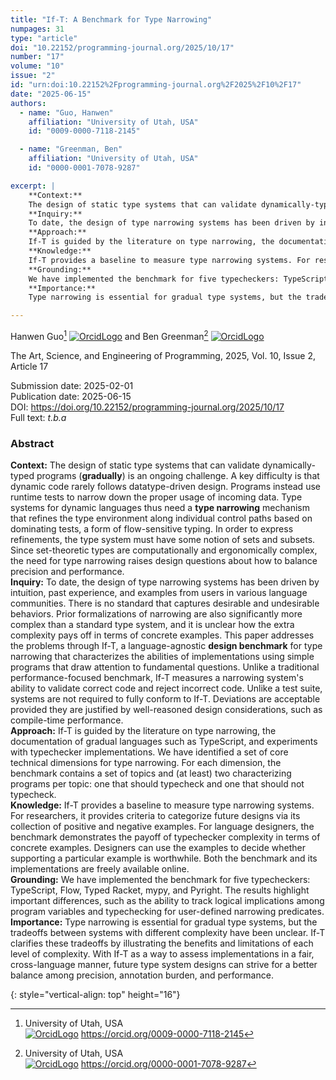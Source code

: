 ```yaml
---
title: "If-T: A Benchmark for Type Narrowing"
numpages: 31
type: "article"
doi: "10.22152/programming-journal.org/2025/10/17"
number: "17"
volume: "10"
issue: "2"
id: "urn:doi:10.22152%2Fprogramming-journal.org%2F2025%2F10%2F17"
date: "2025-06-15"
authors: 
  - name: "Guo, Hanwen"
    affiliation: "University of Utah, USA"
    id: "0009-0000-7118-2145"

  - name: "Greenman, Ben"
    affiliation: "University of Utah, USA"
    id: "0000-0001-7078-9287"

excerpt: |
    **Context:**
    The design of static type systems that can validate dynamically-typed programs (**gradually**) is an ongoing challenge. A key difficulty is that dynamic code rarely follows datatype-driven design. Programs instead use runtime tests to narrow down the proper usage of incoming data. Type systems for dynamic languages thus need a **type narrowing** mechanism that refines the type environment along individual control paths based on dominating tests, a form of flow-sensitive typing. In order to express refinements, the type system must have some notion of sets and subsets. Since set-theoretic types are computationally and ergonomically complex, the need for type narrowing raises design questions about how to balance precision and performance.  
    **Inquiry:**
    To date, the design of type narrowing systems has been driven by intuition, past experience, and examples from users in various language communities. There is no standard that captures desirable and undesirable behaviors. Prior formalizations of narrowing are also significantly more complex than a standard type system, and it is unclear how the extra complexity pays off in terms of concrete examples. This paper addresses the problems through If-T, a language-agnostic **design benchmark** for type narrowing that characterizes the abilities of implementations using simple programs that draw attention to fundamental questions. Unlike a traditional performance-focused benchmark, If-T measures a narrowing system's ability to validate correct code and reject incorrect code. Unlike a test suite, systems are not required to fully conform to If-T. Deviations are acceptable provided they are justified by well-reasoned design considerations, such as compile-time performance.  
    **Approach:**
    If-T is guided by the literature on type narrowing, the documentation of gradual languages such as TypeScript, and experiments with typechecker implementations. We have identified a set of core technical dimensions for type narrowing. For each dimension, the benchmark contains a set of topics and (at least) two characterizing programs per topic: one that should typecheck and one that should not typecheck.  
    **Knowledge:**
    If-T provides a baseline to measure type narrowing systems. For researchers, it provides criteria to categorize future designs via its collection of positive and negative examples. For language designers, the benchmark demonstrates the payoff of typechecker complexity in terms of concrete examples. Designers can use the examples to decide whether supporting a particular example is worthwhile. Both the benchmark and its implementations are freely available online.  
    **Grounding:**
    We have implemented the benchmark for five typecheckers: TypeScript, Flow, Typed Racket, mypy, and Pyright. The results highlight important differences, such as the ability to track logical implications among program variables and typechecking for user-defined narrowing predicates.  
    **Importance:**
    Type narrowing is essential for gradual type systems, but the tradeoffs between systems with different complexity have been unclear. If-T clarifies these tradeoffs by illustrating the benefits and limitations of each level of complexity. With If-T as a way to assess implementations in a fair, cross-language manner, future type system designs can strive for a better balance among precision, annotation burden, and performance.

---
```

Hanwen Guo[^1] [![OrcidLogo]](https://orcid.org/0009-0000-7118-2145) and Ben Greenman[^2] [![OrcidLogo]](https://orcid.org/0000-0001-7078-9287)

The Art, Science, and Engineering of Programming, 2025, Vol. 10, Issue 2, Article 17

Submission date: 2025-02-01  
Publication date: 2025-06-15  
DOI: <https://doi.org/10.22152/programming-journal.org/2025/10/17>  
Full text: *t.b.a*  


### Abstract

**Context:**
The design of static type systems that can validate dynamically-typed programs (**gradually**) is an ongoing challenge. A key difficulty is that dynamic code rarely follows datatype-driven design. Programs instead use runtime tests to narrow down the proper usage of incoming data. Type systems for dynamic languages thus need a **type narrowing** mechanism that refines the type environment along individual control paths based on dominating tests, a form of flow-sensitive typing. In order to express refinements, the type system must have some notion of sets and subsets. Since set-theoretic types are computationally and ergonomically complex, the need for type narrowing raises design questions about how to balance precision and performance.  
**Inquiry:**
To date, the design of type narrowing systems has been driven by intuition, past experience, and examples from users in various language communities. There is no standard that captures desirable and undesirable behaviors. Prior formalizations of narrowing are also significantly more complex than a standard type system, and it is unclear how the extra complexity pays off in terms of concrete examples. This paper addresses the problems through If-T, a language-agnostic **design benchmark** for type narrowing that characterizes the abilities of implementations using simple programs that draw attention to fundamental questions. Unlike a traditional performance-focused benchmark, If-T measures a narrowing system's ability to validate correct code and reject incorrect code. Unlike a test suite, systems are not required to fully conform to If-T. Deviations are acceptable provided they are justified by well-reasoned design considerations, such as compile-time performance.  
**Approach:**
If-T is guided by the literature on type narrowing, the documentation of gradual languages such as TypeScript, and experiments with typechecker implementations. We have identified a set of core technical dimensions for type narrowing. For each dimension, the benchmark contains a set of topics and (at least) two characterizing programs per topic: one that should typecheck and one that should not typecheck.  
**Knowledge:**
If-T provides a baseline to measure type narrowing systems. For researchers, it provides criteria to categorize future designs via its collection of positive and negative examples. For language designers, the benchmark demonstrates the payoff of typechecker complexity in terms of concrete examples. Designers can use the examples to decide whether supporting a particular example is worthwhile. Both the benchmark and its implementations are freely available online.  
**Grounding:**
We have implemented the benchmark for five typecheckers: TypeScript, Flow, Typed Racket, mypy, and Pyright. The results highlight important differences, such as the ability to track logical implications among program variables and typechecking for user-defined narrowing predicates.  
**Importance:**
Type narrowing is essential for gradual type systems, but the tradeoffs between systems with different complexity have been unclear. If-T clarifies these tradeoffs by illustrating the benefits and limitations of each level of complexity. With If-T as a way to assess implementations in a fair, cross-language manner, future type system designs can strive for a better balance among precision, annotation burden, and performance.


[^1]: University of Utah, USA  
    [![OrcidLogo]](https://orcid.org/0009-0000-7118-2145) <https://orcid.org/0009-0000-7118-2145>

[^2]: University of Utah, USA  
    [![OrcidLogo]](https://orcid.org/0000-0001-7078-9287) <https://orcid.org/0000-0001-7078-9287>


[OrcidLogo]: /assets/images/orcid.svg "Orcid Logo"
{: style="vertical-align: top" height="16"}
